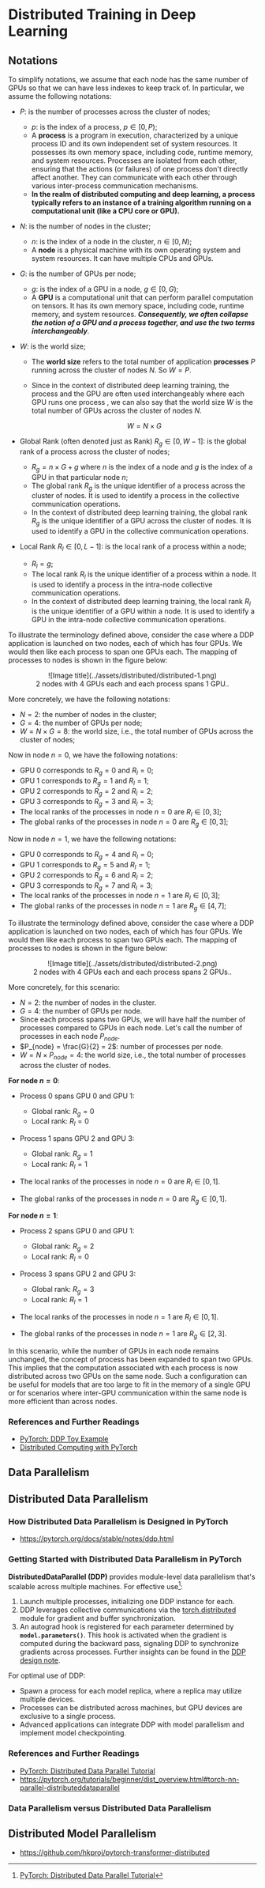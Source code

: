 # Distributed Training in Deep Learning

## Notations

To simplify notations, we assume that each node has the same number of GPUs so
that we can have less indexes to keep track of. In particular, we assume the
following notations:

-   $P$: is the number of processes across the cluster of nodes;
    -   $p$: is the index of a process, $p \in [0, P)$;
    -   A **process** is a program in execution, characterized by a unique
        process ID and its own independent set of system resources. It possesses
        its own memory space, including code, runtime memory, and system
        resources. Processes are isolated from each other, ensuring that the
        actions (or failures) of one process don't directly affect another. They
        can communicate with each other through various inter-process
        communication mechanisms.
    -   **In the realm of distributed computing and deep learning, a process
        typically refers to an instance of a training algorithm running on a
        computational unit (like a CPU core or GPU).**
-   $N$: is the number of nodes in the cluster;
    -   $n$: is the index of a node in the cluster, $n \in [0, N)$;
    -   A **node** is a physical machine with its own operating system and
        system resources. It can have multiple CPUs and GPUs.
-   $G$: is the number of GPUs per node;
    -   $g$: is the index of a GPU in a node, $g \in [0, G)$;
    -   A **GPU** is a computational unit that can perform parallel computation
        on tensors. It has its own memory space, including code, runtime memory,
        and system resources. **_Consequently, we often collapse the notion of a
        GPU and a process together, and use the two terms interchangeably_**.
-   $W$: is the world size;

    -   The **world size** refers to the total number of application
        **processes** $P$ running across the cluster of nodes $N$. So $W = P$.
    -   Since in the context of distributed deep learning training, the process
        and the GPU are often used interchangeably where each GPU runs one
        process , we can also say that the world size $W$ is the total number of
        GPUs across the cluster of nodes $N$.

        $$
        W = N \times G
        $$

-   Global Rank (often denoted just as Rank) $R_g \in [0, W-1]$: is the global
    rank of a process across the cluster of nodes;
    -   $R_g = n \times G + g$ where $n$ is the index of a node and $g$ is the
        index of a GPU in that particular node $n$;
    -   The global rank $R_g$ is the unique identifier of a process across the
        cluster of nodes. It is used to identify a process in the collective
        communication operations.
    -   In the context of distributed deep learning training, the global rank
        $R_g$ is the unique identifier of a GPU across the cluster of nodes. It
        is used to identify a GPU in the collective communication operations.
-   Local Rank $R_{l} \in [0, L-1]$: is the local rank of a process within a
    node;
    -   $R_{l} = g$;
    -   The local rank $R_{l}$ is the unique identifier of a process within a
        node. It is used to identify a process in the intra-node collective
        communication operations.
    -   In the context of distributed deep learning training, the local rank
        $R_l$ is the unique identifier of a GPU within a node. It is used to
        identify a GPU in the intra-node collective communication operations.

To illustrate the terminology defined above, consider the case where a DDP
application is launched on two nodes, each of which has four GPUs. We would then
like each process to span one GPUs each. The mapping of processes to nodes is
shown in the figure below:

<figure markdown style="text-align:center;">
  ![Image title](../assets/distributed/distributed-1.png)
  <figcaption>2 nodes with 4 GPUs each and each process spans 1 GPU.</a>.</figcaption>
</figure>

More concretely, we have the following notations:

-   $N = 2$: the number of nodes in the cluster;
-   $G = 4$: the number of GPUs per node;
-   $W = N \times G = 8$: the world size, i.e., the total number of GPUs across
    the cluster of nodes;

Now in node $n=0$, we have the following notations:

-   GPU $0$ corresponds to $R_g = 0$ and $R_l = 0$;
-   GPU $1$ corresponds to $R_g = 1$ and $R_l = 1$;
-   GPU $2$ corresponds to $R_g = 2$ and $R_l = 2$;
-   GPU $3$ corresponds to $R_g = 3$ and $R_l = 3$;
-   The local ranks of the processes in node $n=0$ are $R_{l} \in [0, 3]$;
-   The global ranks of the processes in node $n=0$ are $R_{g} \in [0, 3]$;

Now in node $n=1$, we have the following notations:

-   GPU $0$ corresponds to $R_g = 4$ and $R_l = 0$;
-   GPU $1$ corresponds to $R_g = 5$ and $R_l = 1$;
-   GPU $2$ corresponds to $R_g = 6$ and $R_l = 2$;
-   GPU $3$ corresponds to $R_g = 7$ and $R_l = 3$;
-   The local ranks of the processes in node $n=1$ are $R_{l} \in [0, 3]$;
-   The global ranks of the processes in node $n=1$ are $R_{g} \in [4, 7]$;

To illustrate the terminology defined above, consider the case where a DDP
application is launched on two nodes, each of which has four GPUs. We would then
like each process to span two GPUs each. The mapping of processes to nodes is
shown in the figure below:

<figure markdown style="text-align:center;">
  ![Image title](../assets/distributed/distributed-2.png)
  <figcaption>2 nodes with 4 GPUs each and each process spans 2 GPUs.</a>.</figcaption>
</figure>

More concretely, for this scenario:

-   $N = 2$: the number of nodes in the cluster.
-   $G = 4$: the number of GPUs per node.
-   Since each process spans two GPUs, we will have half the number of processes
    compared to GPUs in each node. Let's call the number of processes in each
    node $P_{node}$.
-   $P_{node} = \frac{G}{2} = 2$: number of processes per node.
-   $W = N \times P_{node} = 4$: the world size, i.e., the total number of
    processes across the cluster of nodes.

**For node $n=0$**:

-   Process $0$ spans GPU $0$ and GPU $1$:

    -   Global rank: $R_g = 0$
    -   Local rank: $R_l = 0$

-   Process $1$ spans GPU $2$ and GPU $3$:

    -   Global rank: $R_g = 1$
    -   Local rank: $R_l = 1$

-   The local ranks of the processes in node $n=0$ are $R_{l} \in [0, 1]$.
-   The global ranks of the processes in node $n=0$ are $R_{g} \in [0, 1]$.

**For node $n=1$**:

-   Process $2$ spans GPU $0$ and GPU $1$:

    -   Global rank: $R_g = 2$
    -   Local rank: $R_l = 0$

-   Process $3$ spans GPU $2$ and GPU $3$:

    -   Global rank: $R_g = 3$
    -   Local rank: $R_l = 1$

-   The local ranks of the processes in node $n=1$ are $R_{l} \in [0, 1]$.
-   The global ranks of the processes in node $n=1$ are $R_{g} \in [2, 3]$.

In this scenario, while the number of GPUs in each node remains unchanged, the
concept of process has been expanded to span two GPUs. This implies that the
computation associated with each process is now distributed across two GPUs on
the same node. Such a configuration can be useful for models that are too large
to fit in the memory of a single GPU or for scenarios where inter-GPU
communication within the same node is more efficient than across nodes.

### References and Further Readings

-   [PyTorch: DDP Toy Example](https://github.com/pytorch/examples/blob/main/distributed/ddp/README.md)
-   [Distributed Computing with PyTorch](https://shivgahlout.github.io/2021-05-18-distributed-computing/)

## Data Parallelism

## Distributed Data Parallelism

### How Distributed Data Parallelism is Designed in PyTorch

-   <https://pytorch.org/docs/stable/notes/ddp.html>

### Getting Started with Distributed Data Parallelism in PyTorch

**DistributedDataParallel (DDP)** provides module-level data parallelism that's
scalable across multiple machines. For effective
use[^pytorch-distributed-data-parallel-tutorial]:

1. Launch multiple processes, initializing one DDP instance for each.
2. DDP leverages collective communications via the
   [torch.distributed](https://pytorch.org/tutorials/intermediate/dist_tuto.html)
   module for gradient and buffer synchronization.
3. An autograd hook is registered for each parameter determined by
   **`model.parameters()`**. This hook is activated when the gradient is
   computed during the backward pass, signaling DDP to synchronize gradients
   across processes. Further insights can be found in the
   [DDP design note](https://pytorch.org/docs/master/notes/ddp.html).

For optimal use of DDP:

-   Spawn a process for each model replica, where a replica may utilize multiple
    devices.
-   Processes can be distributed across machines, but GPU devices are exclusive
    to a single process.
-   Advanced applications can integrate DDP with model parallelism and implement
    model checkpointing.

### References and Further Readings

-   [PyTorch: Distributed Data Parallel Tutorial](https://pytorch.org/tutorials/intermediate/ddp_tutorial.html)
-   <https://pytorch.org/tutorials/beginner/dist_overview.html#torch-nn-parallel-distributeddataparallel>

### Data Parallelism versus Distributed Data Parallelism

## Distributed Model Parallelism

-   https://github.com/hkproj/pytorch-transformer-distributed

[^pytorch-distributed-data-parallel-tutorial]:
    [PyTorch: Distributed Data Parallel Tutorial](https://pytorch.org/tutorials/intermediate/ddp_tutorial.html)
